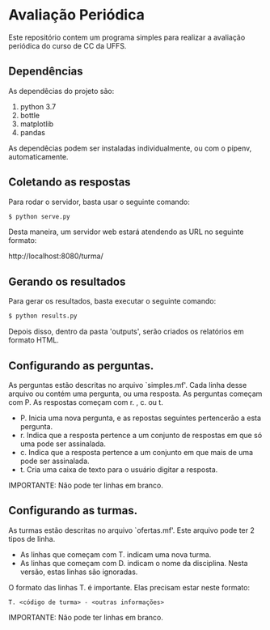 # Avaliação Periódica

Este repositório contem um programa simples para realizar a avaliação periódica do curso de CC da UFFS.


## Dependências

As dependêcias do projeto são:

1. python 3.7
2. bottle
3. matplotlib
4. pandas

As dependêcias podem ser instaladas individualmente, ou com o pipenv, automaticamente.

## Coletando as respostas

Para rodar o servidor, basta usar o seguinte comando:

```bash
$ python serve.py
```

Desta maneira, um servidor web estará atendendo as URL no seguinte formato:

http://localhost:8080/turma/<codigo da turma>

## Gerando os resultados

Para gerar os resultados, basta executar o seguinte comando:

```bash
$ python results.py
```

Depois disso, dentro da pasta 'outputs', serão criados os relatórios em formato HTML.

## Configurando as perguntas.

As perguntas estão descritas no arquivo `simples.mf'.
Cada linha desse arquivo ou contém uma pergunta, ou uma resposta. 
As perguntas começam com P. As respostas começam com r. , c. ou t.

- P. Inicia uma nova pergunta, e as repostas seguintes pertencerão a esta pergunta.
- r. Indica que a resposta pertence a um conjunto de respostas em que só uma pode ser assinalada.
- c. Indica que a resposta pertence a um conjunto em que mais de uma pode ser assinalada.
- t. Cria uma caixa de texto para o usuário digitar a resposta.

IMPORTANTE: Não pode ter linhas em branco. 

## Configurando as turmas.

As turmas estão descritas no arquivo `ofertas.mf'.
Este arquivo pode ter 2 tipos de linha. 

- As linhas que começam com T. indicam uma nova turma.
- As linhas que começam com D. indicam o nome da disciplina. Nesta versão, estas linhas são ignoradas.

O formato das linhas T. é importante. Elas precisam estar neste formato:

```
T. <código de turma> - <outras informações>
```

IMPORTANTE: Não pode ter linhas em branco.
